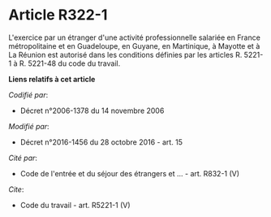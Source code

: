 # Article R322-1

L'exercice par un étranger d'une activité professionnelle salariée en France métropolitaine et en Guadeloupe, en Guyane, en
Martinique, à Mayotte et à La Réunion est autorisé dans les conditions définies par les articles R. 5221-1 à R. 5221-48 du
code du travail.

**Liens relatifs à cet article**

_Codifié par_:

  - Décret n°2006-1378 du 14 novembre 2006

_Modifié par_:

  - Décret n°2016-1456 du 28 octobre 2016 - art. 15

_Cité par_:

  - Code de l'entrée et du séjour des étrangers et ... - art. R832-1 (V)

_Cite_:

  - Code du travail - art. R5221-1 (V)
